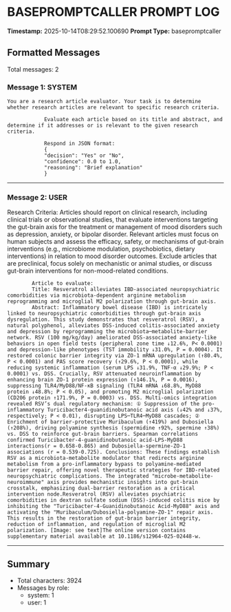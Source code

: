 # BASEPROMPTCALLER PROMPT LOG
**Timestamp:** 2025-10-14T08:29:52.100690
**Prompt Type:** basepromptcaller

## Formatted Messages
Total messages: 2

### Message 1: SYSTEM

```
You are a research article evaluator. Your task is to determine whether research articles are relevant to specific research criteria.

            Evaluate each article based on its title and abstract, and determine if it addresses or is relevant to the given research criteria.

            Respond in JSON format:
            {
            "decision": "Yes" or "No",
            "confidence": 0.0 to 1.0,
            "reasoning": "Brief explanation"
            }
```

---

### Message 2: USER

Research Criteria: Articles should report on clinical research, including clinical trials or observational studies, that evaluate interventions targeting the gut-brain axis for the treatment or management of mood disorders such as depression, anxiety, or bipolar disorder. Relevant articles must focus on human subjects and assess the efficacy, safety, or mechanisms of gut-brain interventions (e.g., microbiome modulation, psychobiotics, dietary interventions) in relation to mood disorder outcomes. Exclude articles that are preclinical, focus solely on mechanistic or animal studies, or discuss gut-brain interventions for non-mood-related conditions.

            Article to evaluate:
            Title: Resveratrol alleviates IBD-associated neuropsychiatric comorbidities via microbiota-dependent arginine metabolism reprogramming and microglial M2 polarization through gut-brain axis.
            Abstract: Inflammatory bowel disease (IBD) is intricately linked to neuropsychiatric comorbidities through gut-brain axis dysregulation. This study demonstrates that resveratrol (RSV), a natural polyphenol, alleviates DSS-induced colitis-associated anxiety and depression by reprogramming the microbiota─metabolite-barrier network. RSV (100 mg/kg/day) ameliorated DSS-associated anxiety-like behaviors in open field tests (peripheral zone time ↓12.6%, P< 0.0001) and depression-like phenotypes (TST immobility ↓31.0%, P = 0.0004). It restored colonic barrier integrity via ZO-1 mRNA upregulation (↑80.4%, P < 0.0001) and PAS score recovery (↑29.6%, P < 0.0001), while reducing systemic inflammation (serum LPS ↓31.9%, TNF-α ↓29.9%; P < 0.0001) vs. DSS. Crucially, RSV attenuated neuroinflammation by enhancing brain ZO-1 protein expression (↑146.1%, P = 0.0016), suppressing TLR4/MyD88/NF-κB signaling (TLR4 mRNA ↓68.8%, MyD88 protein ↓48.8%; P < 0.05), and promoting M2 microglial polarization (CD206 protein ↑171.9%, P = 0.0003) vs. DSS. Multi-omics integration revealed RSV’s dual regulatory mechanism: ① Suppression of the pro-inflammatory Turicibacter4-guanidinobutanoic acid axis (↓42% and ↓37%, respectively; P < 0.01), disrupting LPS─TLR4─MyD88 cascades; ② Enrichment of barrier-protective Muribaculum (↑419%) and Dubosiella (↑208%), driving polyamine synthesis (spermidine ↑92%, spermine ↑38%) vs. DSS to reinforce gut-brain barriers. Spearman correlations confirmed Turicibacter-4-guanidinobutanoic acid-LPS-MyD88 interactions(r = 0.658-0.865) and Dubosiella-spermine-ZO-1 associations (r = 0.539-0.725). Conclusions: These findings establish RSV as a microbiota-metabolite modulator that redirects arginine metabolism from a pro-inflammatory bypass to polyamine-mediated barrier repair, offering novel therapeutic strategies for IBD-related neuropsychiatric complications. The integrated "microbe-metabolite-neuroimmune" axis provides mechanistic insights into gut-brain crosstalk, emphasizing dual-barrier restoration as a critical intervention node.Resveratrol (RSV) alleviates psychiatric comorbidities in dextran sulfate sodium (DSS)-induced colitis mice by inhibiting the "Turicibacter-4-Guanidinobutanoic Acid-MyD88" axis and activating the "Muribaculum/Dubosiella-polyamine-ZO-1" repair axis. This results in the restoration of gut-brain barrier integrity, reduction of inflammation, and regulation of microglial M2 polarization. [Image: see text]The online version contains supplementary material available at 10.1186/s12964-025-02448-w.

---

## Summary
- Total characters: 3924
- Messages by role:
  - system: 1
  - user: 1